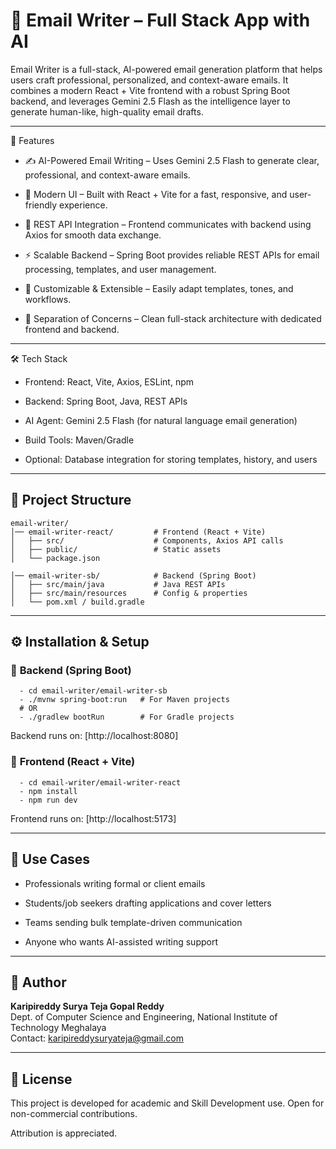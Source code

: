 # 📧 Email Writer – Full Stack App with AI

Email Writer is a full-stack, AI-powered email generation platform that helps users craft professional, personalized, and context-aware emails. It combines a modern React + Vite frontend with a robust Spring Boot backend, and leverages Gemini 2.5 Flash as the intelligence layer to generate human-like, high-quality email drafts.

---

🚀 Features

- ✍️ AI-Powered Email Writing – Uses Gemini 2.5 Flash to generate clear, professional, and context-aware emails.

- 🎨 Modern UI – Built with React + Vite for a fast, responsive, and user-friendly experience.

- 🔄 REST API Integration – Frontend communicates with backend using Axios for smooth data exchange.

- ⚡ Scalable Backend – Spring Boot provides reliable REST APIs for email processing, templates, and user management.

- 🔧 Customizable & Extensible – Easily adapt templates, tones, and workflows.

- 🔐 Separation of Concerns – Clean full-stack architecture with dedicated frontend and backend.

---

🛠️ Tech Stack

- Frontend: React, Vite, Axios, ESLint, npm

- Backend: Spring Boot, Java, REST APIs

- AI Agent: Gemini 2.5 Flash (for natural language email generation)

- Build Tools: Maven/Gradle

- Optional: Database integration for storing templates, history, and users

---

## 📁 Project Structure
```
email-writer/
│── email-writer-react/         # Frontend (React + Vite)
│   ├── src/                    # Components, Axios API calls
│   ├── public/                 # Static assets
│   └── package.json        

│── email-writer-sb/            # Backend (Spring Boot)
│   ├── src/main/java           # Java REST APIs
│   ├── src/main/resources      # Config & properties
│   └── pom.xml / build.gradle
```

---

## ⚙️ Installation & Setup

### 🔹 **Backend (Spring Boot)** 
```
  - cd email-writer/email-writer-sb
  - ./mvnw spring-boot:run   # For Maven projects
  # OR
  - ./gradlew bootRun        # For Gradle projects
```
Backend runs on: [http://localhost:8080]


### 🔹 **Frontend (React + Vite)** 
```
  - cd email-writer/email-writer-react
  - npm install
  - npm run dev
```

Frontend runs on: [http://localhost:5173]

---

## 🌟 Use Cases

* Professionals writing formal or client emails

* Students/job seekers drafting applications and cover letters

* Teams sending bulk template-driven communication

* Anyone who wants AI-assisted writing support

---

## 👤 Author

**Karipireddy Surya Teja Gopal Reddy**  
Dept. of Computer Science and Engineering,
National Institute of Technology Meghalaya  
Contact: karipireddysuryateja@gmail.com

---

## 📜 License

This project is developed for academic and Skill Development use. Open for non-commercial contributions.  

Attribution is appreciated.

